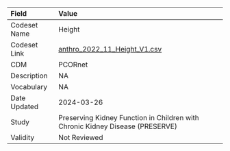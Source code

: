 |Field        |Value                                                                         |
|:------------|:-----------------------------------------------------------------------------|
|Codeset Name |Height                                                                        |
|Codeset Link |[anthro_2022_11_Height_V1.csv](https://github.com/PEDSnet/Variable-Dictionary/blob/main/anthro/anthro_2022_11_Height_V1.csv.csv)|
|CDM          |PCORnet                                                                       |
|Description  |NA                                                                            |
|Vocabulary   |NA                                                                            |
|Date Updated |2024-03-26                                                                    |
|Study        |Preserving Kidney Function in Children with Chronic Kidney Disease (PRESERVE) |
|Validity     |Not Reviewed                                                                  |
